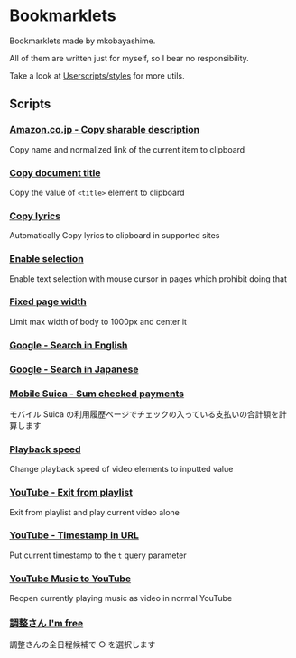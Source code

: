 # Bookmarklets

Bookmarklets made by mkobayashime.

All of them are written just for myself, so I bear no responsibility.

Take a look at [Userscripts/styles](https://github.com/mkobayashime/userscripts/) for more utils.

## Scripts

### [Amazon.co.jp - Copy sharable description](https://raw.githubusercontent.com/mkobayashime/bookmarklets/main/dist/amazonShare.js)

Copy name and normalized link of the current item to clipboard

### [Copy document title](https://raw.githubusercontent.com/mkobayashime/bookmarklets/main/dist/copyDocumentTitle.js)

Copy the value of `<title>` element to clipboard

### [Copy lyrics](https://raw.githubusercontent.com/mkobayashime/bookmarklets/main/dist/copyLyrics.js)

Automatically Copy lyrics to clipboard in supported sites

### [Enable selection](https://raw.githubusercontent.com/mkobayashime/bookmarklets/main/dist/enableSelection.js)

Enable text selection with mouse cursor in pages which prohibit doing that

### [Fixed page width](https://raw.githubusercontent.com/mkobayashime/bookmarklets/main/dist/fixedWidth.js)

Limit max width of body to 1000px and center it

### [Google - Search in English](https://raw.githubusercontent.com/mkobayashime/bookmarklets/main/dist/googleSearchInEn.js)

### [Google - Search in Japanese](https://raw.githubusercontent.com/mkobayashime/bookmarklets/main/dist/googleSearchInJp.js)

### [Mobile Suica - Sum checked payments](https://raw.githubusercontent.com/mkobayashime/bookmarklets/main/dist/mobileSuicaSum.js)

モバイル Suica の利用履歴ページでチェックの入っている支払いの合計額を計算します

### [Playback speed](https://raw.githubusercontent.com/mkobayashime/bookmarklets/main/dist/playbackRate.js)

Change playback speed of video elements to inputted value

### [YouTube - Exit from playlist](https://raw.githubusercontent.com/mkobayashime/bookmarklets/main/dist/youtubeExitPlaylist.js)

Exit from playlist and play current video alone

### [YouTube - Timestamp in URL](https://raw.githubusercontent.com/mkobayashime/bookmarklets/main/dist/youtubeTimestampInQuery.js)

Put current timestamp to the `t` query parameter

### [YouTube Music to YouTube](https://raw.githubusercontent.com/mkobayashime/bookmarklets/main/dist/youtubeMusicToYoutube.js)

Reopen currently playing music as video in normal YouTube

### [調整さん I'm free](https://raw.githubusercontent.com/mkobayashime/bookmarklets/main/dist/chouseisanImFree.js)

調整さんの全日程候補で ○ を選択します
